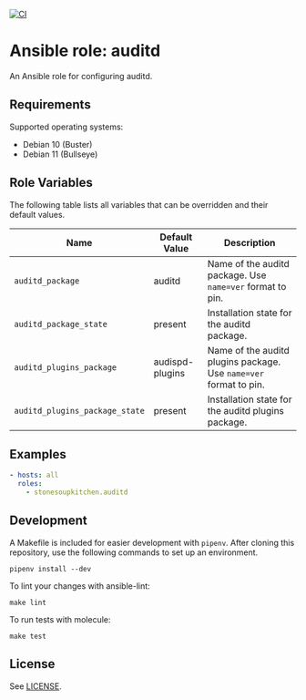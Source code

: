 [![CI](https://github.com/StoneSoupKitchen/ansible-role-auditd/actions/workflows/ci.yml/badge.svg)](https://github.com/StoneSoupKitchen/ansible-role-auditd/actions/workflows/ci.yml)

# Ansible role: auditd

An Ansible role for configuring auditd.

## Requirements

Supported operating systems:
* Debian 10 (Buster)
* Debian 11 (Bullseye)

## Role Variables

The following table lists all variables that can be overridden
and their default values.

| Name                     | Default Value | Description                      |
| ------------------------ | ------------- | -------------------------------- |
| `auditd_package` | auditd | Name of the auditd package. Use `name=ver` format to pin. |
| `auditd_package_state` | present | Installation state for the auditd package. |
| `auditd_plugins_package` | audispd-plugins | Name of the auditd plugins package. Use `name=ver` format to pin. |
| `auditd_plugins_package_state` | present | Installation state for the auditd plugins package. |

## Examples

```yaml
- hosts: all
  roles:
    - stonesoupkitchen.auditd
```

## Development

A Makefile is included for easier development with `pipenv`.
After cloning this repository,
use the following commands to set up an environment.

    pipenv install --dev

To lint your changes with ansible-lint:

    make lint

To run tests with molecule:

    make test

## License

See [LICENSE](./LICENSE).

